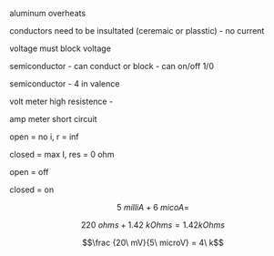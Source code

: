 aluminum overheats

conductors need to be insultated (ceremaic or plasstic) - no current

voltage must block voltage

semiconductor - can conduct or block - can on/off 1/0

semiconductor - 4 in valence

volt meter high resistence - 

amp meter short circuit

open = no i, r = $\inf$

closed = max I, res = 0 ohm

open = off

closed = on

$$5\ milliA + 6\ micoA = $$

$$220\ ohms + 1.42\ kOhms = 1.42 kOhms$$


$$\frac {20\ mV}{5\ microV} = 4\ k$$

